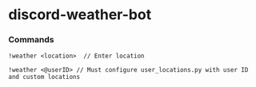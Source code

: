 # discord-weather-bot

### Commands  
```
!weather <location>  // Enter location

!weather <@userID> // Must configure user_locations.py with user ID and custom locations
```
